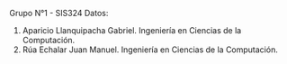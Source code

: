 Grupo N°1 - SIS324
Datos:
1. Aparicio Llanquipacha Gabriel. Ingeniería en Ciencias de la Computación.
2. Rúa Echalar Juan Manuel. Ingeniería en Ciencias de la Computación.
